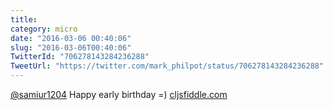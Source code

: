 ```yaml
---
title: 
category: micro
date: "2016-03-06 00:40:06"
slug: "2016-03-06T00:40:06"
TwitterId: "706278143284236288"
TweetUrl: "https://twitter.com/mark_philpot/status/706278143284236288"
---
```


[@samiur1204](https://twitter.com/samiur1204) Happy early birthday =)
[cljsfiddle.com](http://cljsfiddle.com/)
